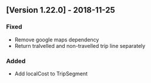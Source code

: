 ## [Version 1.22.0] - 2018-11-25
### Fixed
  - Remove google maps dependency
  - Return tralvelled and non-travelled trip line separately
### Added
  - Add localCost to TripSegment
